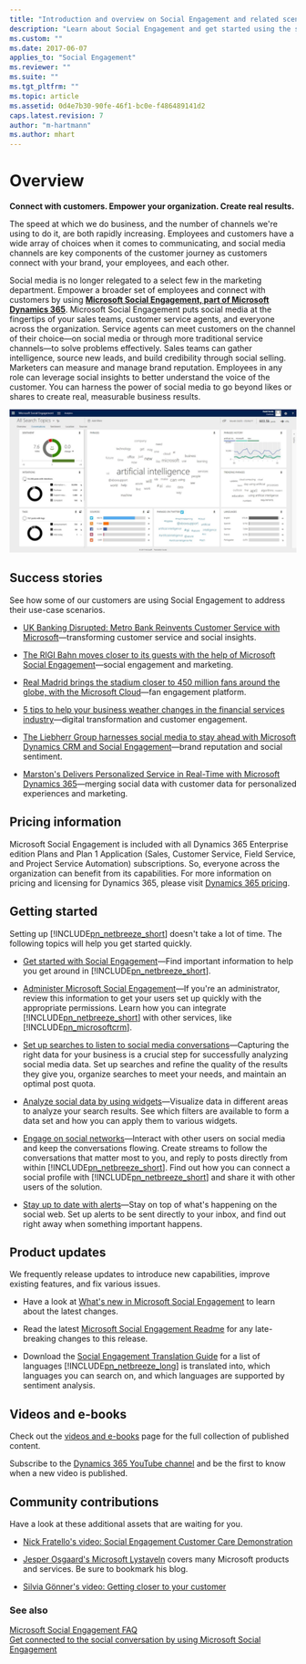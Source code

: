 ```yaml
---
title: "Introduction and overview on Social Engagement and related scenarios | Microsoft Docs"
description: "Learn about Social Engagement and get started using the service."
ms.custom: ""
ms.date: 2017-06-07
applies_to: "Social Engagement"
ms.reviewer: ""
ms.suite: ""
ms.tgt_pltfrm: ""
ms.topic: article
ms.assetid: 0d4e7b30-90fe-46f1-bc0e-f486489141d2
caps.latest.revision: 7
author: "m-hartmann"
ms.author: mhart
---
```

# Overview

[//]: # (Michael, this line just hangs here, looking like a heading but not actually having a clear purpose. It's nice enough, but it's more suited for a billboard or a banner. Recommend deleting. Or it could be made into an actual h2--or maybe even the topic title? As bold text floating here, it just doesn't work.)
**Connect with customers. Empower your organization. Create real results.**  
  
 The speed at which we do business, and the number of channels we're using to do it, are both rapidly increasing. Employees and customers have a wide array of choices when it comes to communicating, and social media channels are key components of the customer journey as customers connect with your brand, your employees, and each other.  
  
 Social media is no longer relegated to a select few in the marketing department. Empower a broader set of employees and connect with customers by using **[Microsoft Social Engagement, part of Microsoft Dynamics 365](https://www.microsoft.com/dynamics365/home)**. Microsoft Social Engagement puts social media at the fingertips of your sales teams, customer service agents, and everyone across the organization. Service agents can meet customers on the channel of their choice&mdash;on social media or through more traditional service channels&mdash;to solve problems effectively. Sales teams can gather intelligence, source new leads, and build credibility through social selling. Marketers can measure and manage brand reputation. Employees in any role can leverage social insights to better understand the voice of the customer. You can harness the power of social media to go beyond likes or shares to create real, measurable business results.  
  
[//]: # (The alt text shouldn't be the file name--maybe could be something like "Social Engagement dashboard displaying charts and phrase maps", if this is indeed a dashboard.)
 ![analytics&#45;conversation&#45;view&#45;social&#45;engagement](../social-engagement/media/analytics-conversation-view-social-engagement.jpg "analytics-conversation-view-social-engagement")  
  
## Success stories

See how some of our customers are using Social Engagement to address their use-case scenarios.  
  
-   [UK Banking Disrupted: Metro Bank Reinvents Customer Service with Microsoft](https://customers.microsoft.com/story/uk-banking-disrupted-metro-bank-reinvents-customer-ser)&mdash;transforming customer service and social insights.  
  
-   [The RIGI Bahn moves closer to its guests with the help of Microsoft Social Engagement](https://customers.microsoft.com/story/the-rigi-bahn-moves-closer-to-its-guests-with-the-help-of-microsoft-social-engagement)&mdash;social engagement and marketing.  
  
-   [Real Madrid brings the stadium closer to 450 million fans around the globe, with the Microsoft Cloud](https://customers.microsoft.com/story/real-madrid-brings-the-stadium-closer-to-450-million-f)&mdash;fan engagement platform.  
  
-   [5 tips to help your business weather changes in the financial services industry](https://customers.microsoft.com/story/5-tips-to-help-your-business-weather-changes-in-the-fi)&mdash;digital transformation and customer engagement.  
  
-   [The Liebherr Group harnesses social media to stay ahead with Microsoft Dynamics CRM and Social Engagement](https://customers.microsoft.com/story/the-liebherr-group-harnesses-social-media-to-stay-ahea)&mdash;brand reputation and social sentiment.  
  
-   [Marston's Delivers Personalized Service in Real-Time with Microsoft Dynamics 365](https://customers.microsoft.com/story/marstons-delivers-personalized-service-in-real-time-wi)&mdash;merging social data with customer data for personalized experiences and marketing.  
  
## Pricing information

 Microsoft Social Engagement is included with all Dynamics 365 Enterprise edition Plans and Plan 1 Application (Sales, Customer Service, Field Service, and Project Service Automation) subscriptions. So, everyone across the organization can benefit from its capabilities. For more information on pricing and licensing for Dynamics 365, please visit [Dynamics 365 pricing](http://go.microsoft.com/fwlink/p/?LinkID=401462).  
  
[//]: # (I keep stopping on the idea of keeping a post quota "healthy." I see that the phrase was used in the video, but is it really the quota that you're keeping healthy? Isn't it more that you establish an optimal post quota relative to the number of posts you gather in your searches?)
## Getting started

 Setting up [!INCLUDE[pn_netbreeze_short](../includes/pn-netbreeze-short.md)] doesn't take a lot of time. The following topics will help you get started quickly.  
  
-   [Get started with Social Engagement](../social-engagement/get-started.md)&mdash;Find important information to help you get around in [!INCLUDE[pn_netbreeze_short](../includes/pn-netbreeze-short.md)].  
  
-   [Administer Microsoft Social Engagement](../social-engagement/administer-microsoft-social-engagement.md)&mdash;If you're an administrator, review this information to get your users set up quickly with the appropriate permissions. Learn how you can integrate [!INCLUDE[pn_netbreeze_short](../includes/pn-netbreeze-short.md)] with other services, like [!INCLUDE[pn_microsoftcrm](../includes/pn-microsoftcrm.md)].  
  
-   [Set up searches to listen to social media conversations](../social-engagement/set-up-searches.md)&mdash;Capturing the right data for your business is a crucial step for successfully analyzing social media data. Set up searches and refine the quality of the results they give you, organize searches to meet your needs, and maintain an optimal post quota.  
  
-   [Analyze social data by using widgets](../social-engagement/analyze-social-data-using-widgets.md)&mdash;Visualize data in different areas to analyze your search results. See which filters are available to form a data set and how you can apply them to various widgets.  
  
-   [Engage on social networks](../social-engagement/engage-on-social-networks.md)&mdash;Interact with other users on social media and keep the conversations flowing. Create streams to follow the conversations that matter most to you, and reply to posts directly from within [!INCLUDE[pn_netbreeze_short](../includes/pn-netbreeze-short.md)]. Find out how you can connect a social profile with [!INCLUDE[pn_netbreeze_short](../includes/pn-netbreeze-short.md)] and share it with other users of the solution.  
  
-   [Stay up to date with alerts](../social-engagement/email-alerts.md)&mdash;Stay on top of what's happening on the social web. Set up alerts to be sent directly to your inbox, and find out right away when something important happens. 

## Product updates 
  
[//]: # (Regarding the third bullet: I think that from the customer's perspective, languages support sentiment analysis rather than are supported by it. Can we say "...which languages support sentiment analysis" or do you think that's incorrect?)
We frequently release updates to introduce new capabilities, improve existing features, and fix various issues.  
  
-   Have a look at [What's new in Microsoft Social Engagement](../social-engagement/what-s-new-in-microsoft-social-engagement.md) to learn about the latest changes.  
  
-   Read the latest [Microsoft Social Engagement Readme](http://go.Microsoft.com/fwlink/p/?LinkId=393612) for any late-breaking changes to this release.  
  
-   Download the [Social Engagement Translation Guide](http://go.Microsoft.com/fwlink/p/?LinkID=391086) for a list of languages [!INCLUDE[pn_netbreeze_long](../includes/pn-netbreeze-long.md)] is translated into, which languages you can search on, and which languages are supported by sentiment analysis.  
  
## Videos and e-books

 Check out the [videos and e-books](../social-engagement/videos-ebooks.md) page for the full collection of published content.  
  
 Subscribe to the [Dynamics 365 YouTube channel](http://go.microsoft.com/fwlink/p/?LinkId=400720) and be the first to know when a new video is published.  
   
## Community contributions

[//]: # (Is it okay that the Silvia Gonner video is private?)
 Have a look at these additional assets that are waiting for you.  
  
-   [Nick Fratello's video: Social Engagement Customer Care Demonstration](https://www.youtube.com/watch?v=OIkSl6R5APo)  
  
-   [Jesper Osgaard's Microsoft Lystaveln](https://blogs.technet.microsoft.com/lystavlen/tag/microsoft-social-engagement/) covers many Microsoft products and services. Be sure to bookmark his blog.  
  
-   [Silvia Gönner's video: Getting closer to your customer](https://www.youtube.com/watch?v=i1k8Tet-n6Q)  
  
### See also  
 [Microsoft Social Engagement FAQ](../social-engagement/faq.md)   
 [Get connected to the social conversation by using Microsoft Social Engagement](../social-engagement/get-connected-social-conversation.md)